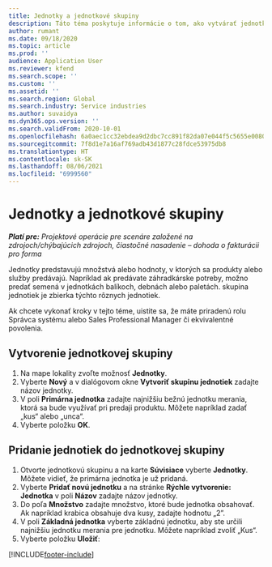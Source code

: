 ```yaml
---
title: Jednotky a jednotkové skupiny
description: Táto téma poskytuje informácie o tom, ako vytvárať jednotky a skupiny jednotiek v rámci Dynamics 365 Project Operations.
author: rumant
ms.date: 09/18/2020
ms.topic: article
ms.prod: ''
audience: Application User
ms.reviewer: kfend
ms.search.scope: ''
ms.custom: ''
ms.assetid: ''
ms.search.region: Global
ms.search.industry: Service industries
ms.author: suvaidya
ms.dyn365.ops.version: ''
ms.search.validFrom: 2020-10-01
ms.openlocfilehash: 6a0aec1cc32ebdea9d2dbc7cc891f82da07e044f5c5655e008068f72dd198587
ms.sourcegitcommit: 7f8d1e7a16af769adb43d1877c28fdce53975db8
ms.translationtype: HT
ms.contentlocale: sk-SK
ms.lasthandoff: 08/06/2021
ms.locfileid: "6999560"
---
```

# <a name="units-and-unit-groups"></a>Jednotky a jednotkové skupiny

_**Platí pre:** Projektové operácie pre scenáre založené na zdrojoch/chýbajúcich zdrojoch, čiastočné nasadenie – dohoda o fakturácii pro forma_

Jednotky predstavujú množstvá alebo hodnoty, v ktorých sa produkty alebo služby predávajú. Napríklad ak predávate záhradkárske potreby, možno predať semená v jednotkách balíkoch, debnách alebo paletách. skupina jednotiek je zbierka týchto rôznych jednotiek.

Ak chcete vykonať kroky v tejto téme, uistite sa, že máte priradenú rolu Správca systému alebo Sales Professional Manager či ekvivalentné povolenia.

## <a name="create-a-unit-group"></a>Vytvorenie jednotkovej skupiny

1. Na mape lokality zvoľte možnosť **Jednotky**.
2. Vyberte **Nový** a v dialógovom okne **Vytvoriť skupinu jednotiek** zadajte názov jednotky.
3. V poli **Primárna jednotka** zadajte najnižšiu bežnú jednotku merania, ktorá sa bude využívať pri predaji produktu. Môžete napríklad zadať „kus“ alebo „unca“.
4. Vyberte položku **OK**.

## <a name="add-units-to-a-unit-group"></a>Pridanie jednotiek do jednotkovej skupiny

1. Otvorte jednotkovú skupinu a na karte **Súvisiace** vyberte **Jednotky**. Môžete vidieť, že primárna jednotka je už pridaná.
2. Vyberte **Pridať novú jednotku** a na stránke **Rýchle vytvorenie: Jednotka** v poli **Názov** zadajte názov jednotky.
3. Do poľa **Množstvo** zadajte množstvo, ktoré bude jednotka obsahovať. Ak napríklad krabica obsahuje dva kusy, zadajte hodnotu „2”. 
4. V poli **Základná jednotka** vyberte základnú jednotku, aby ste určili najnižšiu jednotku merania pre jednotku. Môžete napríklad zvoliť „Kus“.
5. Vyberte položku **Uložiť**:


[!INCLUDE[footer-include](../includes/footer-banner.md)]